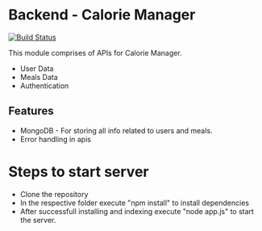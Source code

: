 # Backend - Calorie Manager
[![Build Status](https://travis-ci.org/joemccann/dillinger.svg?branch=master)](https://travis-ci.org/joemccann/dillinger)

This module comprises of APIs for Calorie Manager.

- User Data
- Meals Data
- Authentication

## Features

- MongoDB - For storing all info related to users and meals.
- Error handling in apis

# Steps to start server
- Clone the repository
- In the respective folder execute "npm install" to install dependencies
- After successfull installing and indexing execute "node app.js" to start the server.
